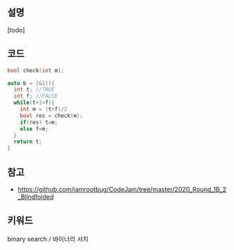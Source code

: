 ## 설명
[todo]

## 코드
```cpp
bool check(int m);

auto b = [&](){
  int t; //TRUE
  int f; //FALSE
  while(t+1<f){
    int m = (t+f)/2
    bool res = check(m);
    if(res) t=m;
    else f=m;
  }
  return t;
}
```

## 참고
* https://github.com/iamrootbug/CodeJam/tree/master/2020_Round_1B_2_Blindfolded

## 키워드
binary search / 바이너리 서치
